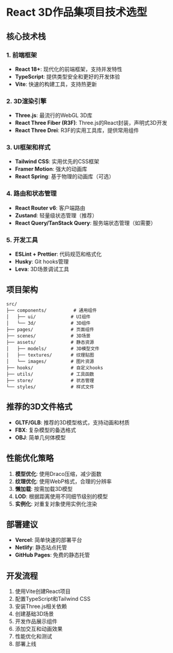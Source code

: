 # React 3D作品集项目技术选型

## 核心技术栈

### 1. 前端框架
- **React 18+**: 现代化的前端框架，支持并发特性
- **TypeScript**: 提供类型安全和更好的开发体验
- **Vite**: 快速的构建工具，支持热更新

### 2. 3D渲染引擎
- **Three.js**: 最流行的WebGL 3D库
- **React Three Fiber (R3F)**: Three.js的React封装，声明式3D开发
- **React Three Drei**: R3F的实用工具库，提供常用组件

### 3. UI框架和样式
- **Tailwind CSS**: 实用优先的CSS框架
- **Framer Motion**: 强大的动画库
- **React Spring**: 基于物理的动画库（可选）

### 4. 路由和状态管理
- **React Router v6**: 客户端路由
- **Zustand**: 轻量级状态管理（推荐）
- **React Query/TanStack Query**: 服务端状态管理（如需要）

### 5. 开发工具
- **ESLint + Prettier**: 代码规范和格式化
- **Husky**: Git hooks管理
- **Leva**: 3D场景调试工具

## 项目架构

```
src/
├── components/          # 通用组件
│   ├── ui/             # UI组件
│   └── 3d/             # 3D组件
├── pages/              # 页面组件
├── scenes/             # 3D场景
├── assets/             # 静态资源
│   ├── models/         # 3D模型文件
│   ├── textures/       # 纹理贴图
│   └── images/         # 图片资源
├── hooks/              # 自定义hooks
├── utils/              # 工具函数
├── store/              # 状态管理
└── styles/             # 样式文件
```

## 推荐的3D文件格式
- **GLTF/GLB**: 推荐的3D模型格式，支持动画和材质
- **FBX**: 复杂模型的备选格式
- **OBJ**: 简单几何体模型

## 性能优化策略
1. **模型优化**: 使用Draco压缩，减少面数
2. **纹理优化**: 使用WebP格式，合理的分辨率
3. **懒加载**: 按需加载3D模型
4. **LOD**: 根据距离使用不同细节级别的模型
5. **实例化**: 对重复对象使用实例化渲染

## 部署建议
- **Vercel**: 简单快速的部署平台
- **Netlify**: 静态站点托管
- **GitHub Pages**: 免费的静态托管

## 开发流程
1. 使用Vite创建React项目
2. 配置TypeScript和Tailwind CSS
3. 安装Three.js相关依赖
4. 创建基础3D场景
5. 开发作品展示组件
6. 添加交互和动画效果
7. 性能优化和测试
8. 部署上线